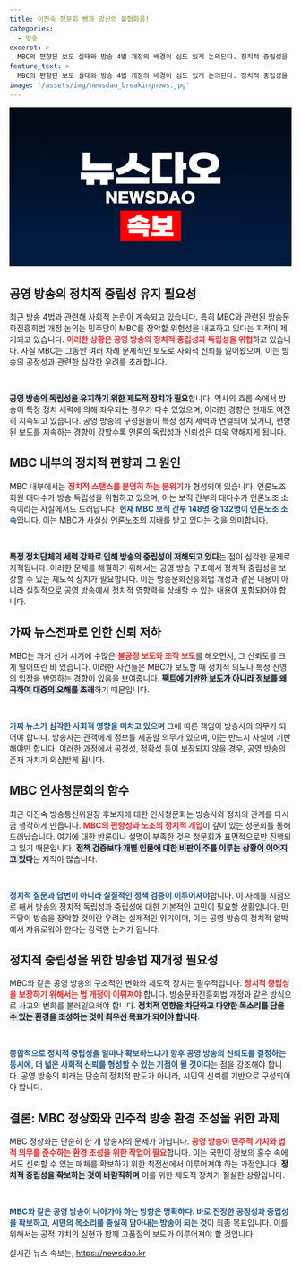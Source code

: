 ```yaml
---
title: 이진숙 청문회 빵과 망신의 불협화음!
categories:
  - 방송
excerpt: >
  MBC의 편향된 보도 실태와 방송 4법 개정의 배경이 심도 있게 논의된다. 정치적 중립성을 잃고 소수의 언론노조 세력에 의해 통제되는 MBC의 미래는 과연 어떻게 될 것인가? 클릭하여 현장의 진실을 확인해 보세요!
feature_text: >
  MBC의 편향된 보도 실태와 방송 4법 개정의 배경이 심도 있게 논의된다. 정치적 중립성을 잃고 소수의 언론노조 세력에 의해 통제되는 MBC의 미래는 과연 어떻게 될 것인가? 클릭하여 현장의 진실을 확인해 보세요!
image: '/assets/img/newsdao_breakingnews.jpg'
---
```


<p><img src="/assets/img/newsdao_breakingnews.jpg" alt="pcversion 속보" /></p>

<h2 data-ke-size="size26">공영 방송의 정치적 중립성 유지 필요성</h2>

<p data-ke-size="size16">최근 방송 4법과 관련해 사회적 논란이 계속되고 있습니다. 특히 MBC와 관련된 방송문화진흥회법 개정 논의는 민주당이 MBC를 장악할 위험성을 내포하고 있다는 지적이 제기되고 있습니다. <b><span style="color: #ee2323;">이러한 상황은 공영 방송의 정치적 중립성과 독립성을 위협</span></b>하고 있습니다. 사실 MBC는 그동안 여러 차례 문제적인 보도로 사회적 신뢰를 잃어왔으며, 이는 방송의 공정성과 관련한 심각한 우려를 초래합니다.</p>

<p data-ke-size="size16">&nbsp;</p>

<p><b><span style="background-color: #21538527;">공영 방송의 독립성을 유지하기 위한 제도적 장치가 필요</span></b>합니다. 역사의 흐름 속에서 방송이 특정 정치 세력에 의해 좌우되는 경우가 다수 있었으며, 이러한 경향은 현재도 여전히 지속되고 있습니다. 공영 방송의 구성원들이 특정 정치 세력과 연결되어 있거나, 편향된 보도를 지속하는 경향이 강할수록 언론의 독립성과 신뢰성은 더욱 약해지게 됩니다.</p></p>

<h2 data-ke-size="size26">MBC 내부의 정치적 편향과 그 원인</h2>

<p data-ke-size="size16">MBC 내부에서는 <b><span style="color: #ee2323;">정치적 스탠스를 분명히 하는 분위기</span></b>가 형성되어 있습니다. 언론노조 회원 대다수가 방송 독립성을 위협하고 있으며, 이는 보직 간부의 대다수가 언론노조 소속이라는 사실에서도 드러납니다. <b><span style="color: #1a5490;">현재 MBC 보직 간부 148명 중 132명이 언론노조 소속</span></b>입니다. 이는 MBC가 사실상 언론노조의 지배를 받고 있다는 것을 의미합니다.</p>

<p data-ke-size="size16">&nbsp;</p>

<p><b><span style="background-color: #21538527;">특정 정치단체의 세력 강화로 인해 방송의 중립성이 저해되고 있다</span></b>는 점이 심각한 문제로 지적됩니다. 이러한 문제를 해결하기 위해서는 공영 방송 구조에서 정치적 중립성을 보장할 수 있는 제도적 장치가 필요합니다. 이는 방송문화진흥회법 개정과 같은 내용이 아니라 실질적으로 공영 방송에서 정치적 영향력을 상쇄할 수 있는 내용이 포함되어야 합니다.</p></p>

<h2 data-ke-size="size26">가짜 뉴스전파로 인한 신뢰 저하</h2>

<p data-ke-size="size16">MBC는 과거 선거 시기에 수많은 <b><span style="color: #ee2323;">불공정 보도와 조작 보도</span></b>를 해오면서, 그 신뢰도를 크게 떨어뜨린 바 있습니다. 이러한 사건들은 MBC가 보도할 때 정치적 의도나 특정 진영의 입장을 반영하는 경향이 있음을 보여줍니다. <b><span style="background-color: #21538527;">팩트에 기반한 보도가 아니라 정보를 왜곡하여 대중의 오해를 초래</span></b>하기 때문입니다.</p>

<p data-ke-size="size16">&nbsp;</p>

<p><b><span style="color: #1a5490;">가짜 뉴스가 심각한 사회적 영향을 미치고 있으며</span></b> 그에 따른 책임이 방송사의 의무가 되어야 합니다. 방송사는 관객에게 정보를 제공할 의무가 있으며, 이는 반드시 사실에 기반해야만 합니다. 이러한 과정에서 공정성, 정확성 등이 보장되지 않을 경우, 공영 방송의 존재 가치가 의심받게 됩니다.</p></p>

<h2 data-ke-size="size26">MBC 인사청문회의 함수</h2>

<p data-ke-size="size16">최근 이진숙 방송통신위원장 후보자에 대한 인사청문회는 방송사와 정치의 관계를 다시금 생각하게 만듭니다. <b><span style="color: #ee2323;">MBC의 편향성과 노조의 정치적 개입</span></b>이 깊이 있는 청문회를 통해 드러났습니다. 여기에 대한 반론이나 설명이 부족한 것은 청문회가 표면적으로만 진행되고 있기 때문입니다. <b><span style="background-color: #21538527;">정책 검증보다 개별 인물에 대한 비판이 주를 이루는 상황이 이어지고 있다</span></b>는 지적이 많습니다.</p>

<p data-ke-size="size16">&nbsp;</p>

<p><b><span style="color: #1a5490;">정치적 질문과 답변이 아니라 실질적인 정책 검증이 이루어져야</span></b>합니다. 이 사례를 시점으로 해서 방송의 정치적 독립성과 중립성에 대한 기본적인 고민이 필요할 상황입니다. 민주당이 방송을 장악할 것이란 우려는 실제적인 위기이며, 이는 공영 방송이 정치적 압박에서 자유로워야 한다는 강력한 논거가 됩니다.</p></p>

<h2 data-ke-size="size26">정치적 중립성을 위한 방송법 재개정 필요성</h2>

<p data-ke-size="size16">MBC와 같은 공영 방송의 구조적인 변화와 제도적 장치는 필수적입니다. <b><span style="color: #ee2323;">정치적 중립성을 보장하기 위해서는 법 개정이 이뤄져야</span></b> 합니다. 방송문화진흥회법 개정과 같은 방식으로 사고의 변화를 불러일으켜야 합니다. <b><span style="background-color: #21538527;">정치적 영향을 차단하고 다양한 목소리를 담을 수 있는 환경을 조성하는 것이 최우선 목표가 되어야 합니다</span></b>.</p>

<p data-ke-size="size16">&nbsp;</p>

<p><b><span style="color: #1a5490;">종합적으로 정치적 중립성을 얼마나 확보하느냐가 향후 공영 방송의 신뢰도를 결정하는 동시에, 더 넓은 사회적 신뢰를 형성할 수 있는 기점이 될 것이다</span></b>는 점을 강조해야 합니다. 공영 방송의 미래는 단순히 정치적 판도가 아니라, 시민의 신뢰를 기반으로 구성되어야 합니다.</p></p>

<h2 data-ke-size="size26">결론: MBC 정상화와 민주적 방송 환경 조성을 위한 과제</h2>

<p data-ke-size="size16">MBC 정상화는 단순히 한 개 방송사의 문제가 아닙니다. <b><span style="color: #ee2323;">공영 방송이 민주적 가치와 법적 의무를 준수하는 환경 조성을 위한 작업이 필요</span></b>합니다. 이는 국민이 정보의 홍수 속에서도 신뢰할 수 있는 매체를 확보하기 위한 최전선에서 이루어져야 하는 과정입니다. <b><span style="background-color: #21538527;">정치적 중립성을 확보하는 것이 바람직하며</span></b> 이를 위한 제도적 장치가 절실한 상황입니다.</p>

<p data-ke-size="size16">&nbsp;</p>

<p><b><span style="color: #1a5490;">MBC와 같은 공영 방송이 나아가야 하는 방향은 명확하다. 바로 진정한 공정성과 중립성을 확보하고, 시민의 목소리를 충실히 담아내는 방송이 되는 것</span></b>이 최종 목표입니다. 이를 위해서는 공적 가치의 실현과 함께 고품질의 보도가 이루어져야 할 것입니다.</p></p>
실시간 뉴스 속보는, <a href="https://newsdao.kr" rel="dofollow">https://newsdao.kr</a>


